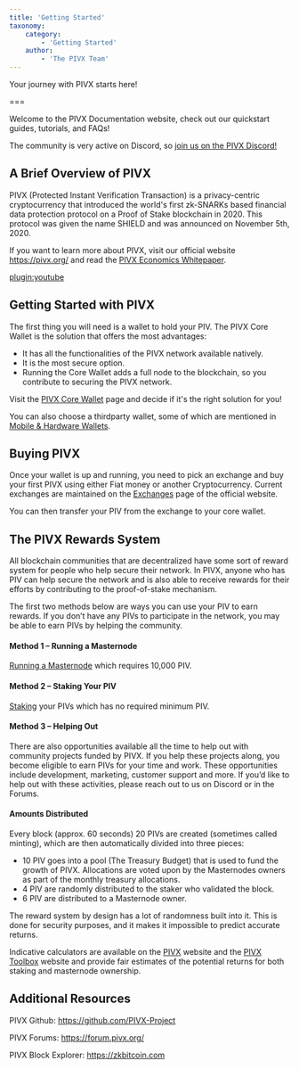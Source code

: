 ```yaml
---
title: 'Getting Started'
taxonomy:
    category:
        - 'Getting Started'
    author:
        - 'The PIVX Team'
---
```


Your journey with PIVX starts here!

===

Welcome to the PIVX Documentation website, check out our quickstart guides, tutorials, and FAQs!

The community is very active on Discord, so [join us on the PIVX Discord!](https://discord.pivx.org/)

## A Brief Overview of PIVX

PIVX (Protected Instant Verification Transaction) is a privacy-centric cryptocurrency that introduced the world's first zk-SNARKs based financial data protection protocol on a Proof of Stake blockchain in 2020. This protocol was given the name SHIELD and was announced on November 5th, 2020.

If you want to learn more about PIVX, visit our official website https://pivx.org/ and read the [PIVX Economics Whitepaper](https://pivx.org/economics).  

[plugin:youtube](https://www.youtube.com/embed/bS0949CgF_Q)

## Getting Started with PIVX

The first thing you will need is a wallet to hold your PIV. The PIVX Core Wallet is the solution that offers the most advantages:
* It has all the functionalities of the PIVX network available natively.
* It is the most secure option.
* Running the Core Wallet adds a full node to the blockchain, so you contribute to securing the PIVX network.

Visit the [PIVX Core Wallet](/pivx-core-wallet) page and decide if it's the right solution for you!

You can also choose a thirdparty wallet, some of which are mentioned in [Mobile & Hardware Wallets](/mobile-hardware-wallets).

## Buying PIVX

Once your wallet is up and running, you need to pick an exchange and buy your first PIVX using either Fiat money or another Cryptocurrency. Current exchanges are maintained on the [Exchanges](https://pivx.org/exchanges) page of the official website.

You can then transfer your PIV from the exchange to your core wallet.

## The PIVX Rewards System

All blockchain communities that are decentralized have some sort of reward system for people who help secure their network. In PIVX, anyone who has PIV can help secure the network and is also able to receive rewards for their efforts by contributing to the proof-of-stake mechanism.  

The first two methods below are ways you can use your PIV to earn rewards. If you don’t have any PIVs to participate in the network, you may be able to earn PIVs by helping the community.

#### Method 1 – Running a Masternode
[Running a Masternode](/masternodes-and-governance) which requires 10,000 PIV.

#### Method 2 – Staking Your PIV
[Staking](/staking) your PIVs which has no required minimum PIV.

#### Method 3 – Helping Out
There are also opportunities available all the time to help out with community projects funded by PIVX. If you help these projects along, you become eligible to earn PIVs for your time and work. These opportunities include development, marketing, customer support and more. If you’d like to help out with these activities, please reach out to us on Discord or in the Forums.

#### Amounts Distributed
Every block (approx. 60 seconds) 20 PIVs are created (sometimes called minting), which are then automatically divided into three pieces:
* 10 PIV goes into a pool (The Treasury Budget) that is used to fund the growth of PIVX. Allocations are voted upon by the Masternodes owners as part of the monthly treasury allocations.
* 4 PIV are randomly distributed to the staker who validated the block.
* 6 PIV are distributed to a Masternode owner.

The reward system by design has a lot of randomness built into it. This is done for security purposes, and it makes it impossible to predict accurate returns.

Indicative calculators are available on the [PIVX](https://pivx.org) website and the [PIVX Toolbox](https://toolboc.pivx.org/rewards) website and provide fair estimates of the potential returns for both staking and masternode ownership.

## Additional Resources
PIVX Github: https://github.com/PIVX-Project

PIVX Forums: https://forum.pivx.org/

PIVX Block Explorer: https://zkbitcoin.com